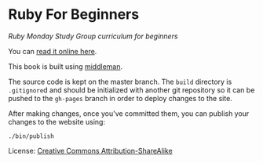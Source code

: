 # Ruby For Beginners

*Ruby Monday Study Group curriculum for beginners*

You can [read it online here](http://ruby-for-beginners.rubymonstas.org).

This book is built using [middleman](http://middlemanapp.com).

The source code is kept on the master branch. The `build` directory is
`.gitignore`d and should be initialized with another git repository so it can
be pushed to the `gh-pages` branch in order to deploy changes to the site.

After making changes, once you've committed them, you can publish your
changes to the website using:

```
./bin/publish
```

License: <a href="https://creativecommons.org/licenses/by-sa/2.0/" rel="license cc:license"><i class="ui-icon-tiny-5cc"></i>Creative Commons Attribution-ShareAlike</a>
